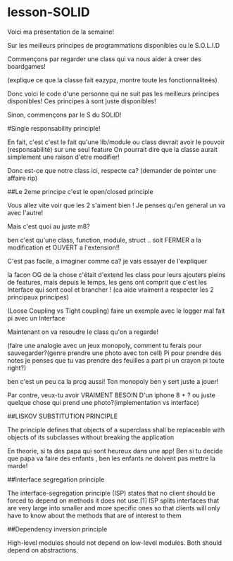 # lesson-SOLID

Voici ma présentation de la semaine!

Sur les meilleurs principes de programmations disponibles ou le S.O.L.I.D

Commençons par regarder une class qui va nous aider à creer des boardgames!

(explique ce que la classe fait eazypz, montre toute les fonctionnaliteés)

Donc voici le code d'une personne qui ne suit pas les meilleurs principes disponibles! Ces principes à sont juste disponibles!

Sinon, commençons par le S du SOLID!

#Single responsability principle!

En fait, c'est c'est le fait qu'une lib/module ou class devrait avoir le pouvoir (responsabilité) sur une seul feature
On pourrait dire que la classe aurait simplement une raison d'etre modifier!

Donc est-ce que notre class ici, respecte ca?
(demander de pointer une affaire rip)


##Le 2eme principe c'est le open/closed principle 

Vous allez vite voir que les 2 s'aiment bien ! Je penses qu'en general un va avec l'autre!

Mais c'est quoi au juste m8? 

ben c'est qu'une class, function, module, struct .. soit FERMER a la modification et OUVERT a l'extension!!

C'est pas facile, a imaginer comme ca? je vais essayer de l'expliquer 

la facon OG de la chose c'était d'extend les class pour leurs ajouters pleins de features, mais depuis le temps,
les gens ont comprit que c'est les Interface qui sont cool et brancher ! (ca aide vraiment a respecter les 2 principaux principes)

(Loose Coupling vs Tight coupling) faire un exemple avec le logger mal fait pi avec un Interface


Maintenant on va resoudre le class qu'on a regarde!

(faire une analogie avec un jeux monopoly, comment tu ferais pour sauvegarder?(genre prendre une photo avec ton cell)
Pi pour prendre des notes je penses que tu vas prendre des feuilles a part pi un crayon pi toute right?)


 ben c'est un peu ca la prog aussi! Ton monopoly ben y sert juste a jouer!

Par contre, veux-tu avoir VRAIMENT BESOIN D'un iphone 8 + ? ou juste quelque chose qui prend une photo?(implementation vs interface)



##LISKOV SUBSTITUTION PRINCIPLE

The principle defines that objects of a superclass shall be replaceable with objects of its subclasses without breaking the application

En theorie, si ta des papa qui sont heureux dans une app! Ben si tu decide que papa va faire des enfants , ben les enfants ne doivent pas mettre la marde!


##Interface segregation principle

The interface-segregation principle (ISP) states that no client should be forced to depend on methods it does not use.[1] 
ISP splits interfaces that are very large into smaller and more specific ones so that clients will only have to know about the methods that are 
of interest to them

##Dependency inversion principle

High-level modules should not depend on low-level modules. Both should depend on abstractions.

